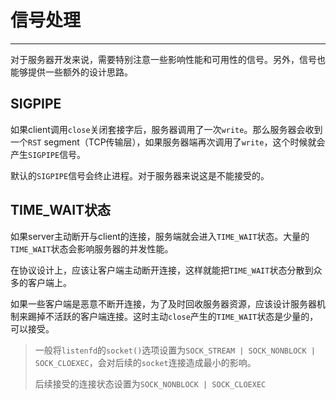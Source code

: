 # 信号处理

---

​		对于服务器开发来说，需要特别注意一些影响性能和可用性的信号。另外，信号也能够提供一些额外的设计思路。



## SIGPIPE

​		如果client调用`close`关闭套接字后，服务器调用了一次`write`。那么服务器会收到一个`RST` segment（TCP传输层），如果服务器端再次调用了`write`，这个时候就会产生`SIGPIPE`信号。

​		默认的`SIGPIPE`信号会终止进程。对于服务器来说这是不能接受的。



## TIME_WAIT状态

​		如果server主动断开与client的连接，服务端就会进入`TIME_WAIT`状态。大量的`TIME_WAIT`状态会影响服务器的并发性能。

​		在协议设计上，应该让客户端主动断开连接，这样就能把`TIME_WAIT`状态分散到众多的客户端上。

​		如果一些客户端是恶意不断开连接，为了及时回收服务器资源，应该设计服务器机制来踢掉不活跃的客户端连接。这时主动``close``产生的`TIME_WAIT`状态是少量的，可以接受。

> 一般将`listenfd`的`socket()`选项设置为`SOCK_STREAM | SOCK_NONBLOCK | SOCK_CLOEXEC`，会对后续的``socket``连接造成最小的影响。
>
> 后续接受的连接状态设置为`SOCK_NONBLOCK | SOCK_CLOEXEC`